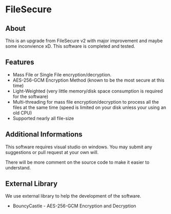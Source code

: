 # FileSecure

## About
This is an upgrade from FileSecure v2 with major improvement and maybe some inconvience xD.
This software is completed and tested.

## Features
* Mass File or Single File encryption/decryption.
* AES-256-GCM Encryption Method (known to be the most secure at this time)
* Light-Weighted (very little memory/disk space consumption is required for the software)
* Multi-threading for mass file encryption/decryption to process all the files at the same time (speed is limited on your disk unless your using an old CPU)
* Supported nearly all file-size
## Additional Informations
This software requires visual studio on windows. You may submit any suggestions or pull request at your own will.

There will be more comment on the source code to make it easier to understand.

## External Library
We use external library to help the development of the software.
* BouncyCastle - AES-256-GCM Encryption and Decryption
